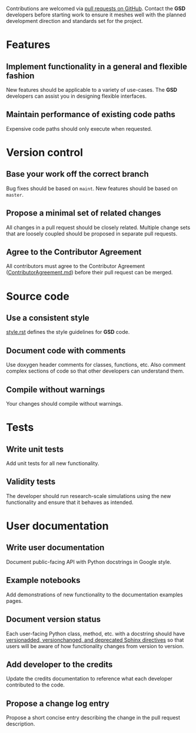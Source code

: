 Contributions are welcomed via [pull requests on GitHub](https://github.com/glotzerlab/gsd/pulls).
Contact the **GSD** developers before starting work to ensure it meshes well with the planned
development direction and standards set for the project.

# Features

## Implement functionality in a general and flexible fashion

New features should be applicable to a variety of use-cases. The **GSD** developers can assist you
in designing flexible interfaces.

## Maintain performance of existing code paths

Expensive code paths should only execute when requested.

# Version control

## Base your work off the correct branch

Bug fixes should be based on `maint`. New features should be based on `master`.

## Propose a minimal set of related changes

All changes in a pull request should be closely related. Multiple change sets that
are loosely coupled should be proposed in separate pull requests.

## Agree to the Contributor Agreement

All contributors must agree to the Contributor Agreement
([ContributorAgreement.md](ContributorAgreement.md)) before their pull request can be merged.

# Source code

## Use a consistent style

[style.rst](doc/style.rst) defines the style guidelines for **GSD** code.

## Document code with comments

Use doxygen header comments for classes, functions, etc. Also comment complex sections of code so
that other developers can understand them.

## Compile without warnings

Your changes should compile without warnings.

# Tests

## Write unit tests

Add unit tests for all new functionality.

## Validity tests

The developer should run research-scale simulations using the new functionality and ensure that it
behaves as intended.

# User documentation

## Write user documentation

Document public-facing API with Python docstrings in Google style.

## Example notebooks

Add demonstrations of new functionality to the documentation examples pages.

## Document version status

Each user-facing Python class, method, etc. with a docstring should have [versionadded,
versionchanged, and deprecated Sphinx
directives](https://www.sphinx-doc.org/en/master/usage/restructuredtext/directives.html#directive-versionadded)
so that users will be aware of how functionality changes from version to version.

## Add developer to the credits

Update the credits documentation to reference what each developer contributed to the code.

## Propose a change log entry

Propose a short concise entry describing the change in the pull request description.
